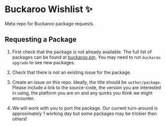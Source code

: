 # Buckaroo Wishlist ✨
Meta repo for Buckaroo package requests. 

## Requesting a Package

 1. First check that the package is not already available. The full list of packages can be found at [buckaroo.pm](https://www.buckaroo.pm). You may need to run `buckaroo upgrade` to see new packages. 
 
 2. Check that there is not an existing issue for the package. 
 
 3. Create an issue on this repo. Ideally, the title should be `author/package`. Please include a link to the source-code, the version you are interested in using, the platform you are on and any quirks you think we might encounter. 
 
 4. We will work with you to port the package. Our current turn-around is approximately 1 working day but some packages may be trickier than others! 
